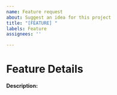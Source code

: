 ```yaml
---
name: Feature request
about: Suggest an idea for this project
title: "[FEATURE] "
labels: Feature
assignees: ''

---
```


# Feature Details

**Description:**
